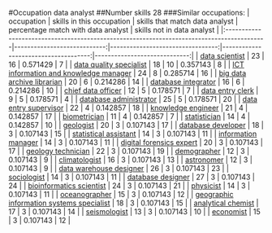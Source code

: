 #Occupation data analyst
##Number skills 28
###Similar occupations:
| occupation                                                                                |   skills in this occupation |   skills that match data analyst |   percentage match with data analyst |   skills not in data analyst |
|:------------------------------------------------------------------------------------------|----------------------------:|---------------------------------:|-------------------------------------:|-----------------------------:|
| [data scientist](data_scientist.md)                                                       |                          23 |                               16 |                             0.571429 |                            7 |
| [data quality specialist](data_quality_specialist.md)                                     |                          18 |                               10 |                             0.357143 |                            8 |
| [ICT information and knowledge manager](ICT_information_and_knowledge_manager.md)         |                          24 |                                8 |                             0.285714 |                           16 |
| [big data archive librarian](big_data_archive_librarian.md)                               |                          20 |                                6 |                             0.214286 |                           14 |
| [database integrator](database_integrator.md)                                             |                          16 |                                6 |                             0.214286 |                           10 |
| [chief data officer](chief_data_officer.md)                                               |                          12 |                                5 |                             0.178571 |                            7 |
| [data entry clerk](data_entry_clerk.md)                                                   |                           9 |                                5 |                             0.178571 |                            4 |
| [database administrator](database_administrator.md)                                       |                          25 |                                5 |                             0.178571 |                           20 |
| [data entry supervisor](data_entry_supervisor.md)                                         |                          22 |                                4 |                             0.142857 |                           18 |
| [knowledge engineer](knowledge_engineer.md)                                               |                          21 |                                4 |                             0.142857 |                           17 |
| [biometrician](biometrician.md)                                                           |                          11 |                                4 |                             0.142857 |                            7 |
| [statistician](statistician.md)                                                           |                          14 |                                4 |                             0.142857 |                           10 |
| [geologist](geologist.md)                                                                 |                          20 |                                3 |                             0.107143 |                           17 |
| [database developer](database_developer.md)                                               |                          18 |                                3 |                             0.107143 |                           15 |
| [statistical assistant](statistical_assistant.md)                                         |                          14 |                                3 |                             0.107143 |                           11 |
| [information manager](information_manager.md)                                             |                          14 |                                3 |                             0.107143 |                           11 |
| [digital forensics expert](digital_forensics_expert.md)                                   |                          20 |                                3 |                             0.107143 |                           17 |
| [geology technician](geology_technician.md)                                               |                          22 |                                3 |                             0.107143 |                           19 |
| [demographer](demographer.md)                                                             |                          12 |                                3 |                             0.107143 |                            9 |
| [climatologist](climatologist.md)                                                         |                          16 |                                3 |                             0.107143 |                           13 |
| [astronomer](astronomer.md)                                                               |                          12 |                                3 |                             0.107143 |                            9 |
| [data warehouse designer](data_warehouse_designer.md)                                     |                          26 |                                3 |                             0.107143 |                           23 |
| [sociologist](sociologist.md)                                                             |                          14 |                                3 |                             0.107143 |                           11 |
| [database designer](database_designer.md)                                                 |                          27 |                                3 |                             0.107143 |                           24 |
| [bioinformatics scientist](bioinformatics_scientist.md)                                   |                          24 |                                3 |                             0.107143 |                           21 |
| [physicist](physicist.md)                                                                 |                          14 |                                3 |                             0.107143 |                           11 |
| [oceanographer](oceanographer.md)                                                         |                          15 |                                3 |                             0.107143 |                           12 |
| [geographic information systems specialist](geographic_information_systems_specialist.md) |                          18 |                                3 |                             0.107143 |                           15 |
| [analytical chemist](analytical_chemist.md)                                               |                          17 |                                3 |                             0.107143 |                           14 |
| [seismologist](seismologist.md)                                                           |                          13 |                                3 |                             0.107143 |                           10 |
| [economist](economist.md)                                                                 |                          15 |                                3 |                             0.107143 |                           12 |

